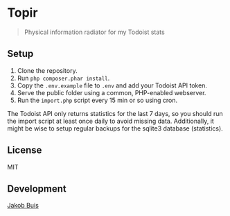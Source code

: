 # Topir
> Physical information radiator for my Todoist stats

## Setup
1. Clone the repository.
1. Run `php composer.phar install`.
1. Copy the `.env.example` file to `.env` and add your Todoist API token.
1. Serve the public folder using a common, PHP-enabled webserver.
1. Run the `import.php` script every 15 min or so using cron.

The Todoist API only returns statistics for the last 7 days, so you should run the import script at least once daily to avoid missing data. Additionally, it might be wise to setup regular backups for the sqlite3 database (statistics).

## License
MIT

## Development
[Jakob Buis](https://www.jakobbuis.nl)
